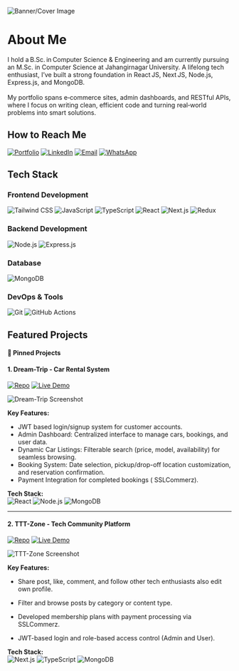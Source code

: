 

![Banner/Cover Image](https://res.cloudinary.com/dcrui4h7s/image/upload/v1751429207/cover-image_cug3tv.jpg) 
# About Me
I hold a B.Sc. in Computer Science & Engineering and am currently pursuing an M.Sc. in Computer Science at Jahangirnagar University. A lifelong tech enthusiast, I’ve built a strong foundation in React JS, Next JS, Node.js, Express.js, and MongoDB.<br><br>My portfolio spans e‑commerce sites, admin dashboards, and RESTful APIs, where I focus on writing clean, efficient code and turning real‑world problems into smart solutions.


## How to Reach Me
[![Portfolio](https://img.shields.io/badge/Portfolio-View_My_Work-%23000000?style=for-the-badge&logo=google-chrome&logoColor=white)](https://shouravpaul.vercel.app/)
[![LinkedIn](https://img.shields.io/badge/LinkedIn-Shourav_Paul-%230077B5?style=for-the-badge&logo=linkedin&logoColor=white)](https://www.linkedin.com/in/shouravpaul01) [![Email](https://img.shields.io/badge/Email-shourav.paul01@gmail.com-%23D14836?style=for-the-badge&logo=gmail&logoColor=white)](mailto:shourav.paul01@gmail.com)
[![WhatsApp](https://img.shields.io/badge/WhatsApp-Chat-%2325D366?style=for-the-badge&logo=whatsapp&logoColor=white)](https://wa.me/yournumber)

## Tech Stack

### Frontend Development
![Tailwind CSS](https://img.shields.io/badge/Tailwind_CSS-38B2AC?style=for-the-badge&logo=tailwind-css&logoColor=white)
![JavaScript](https://img.shields.io/badge/JavaScript-F7DF1E?style=for-the-badge&logo=javascript&logoColor=black)
![TypeScript](https://img.shields.io/badge/TypeScript-007ACC?style=for-the-badge&logo=typescript&logoColor=white)
![React](https://img.shields.io/badge/React-20232A?style=for-the-badge&logo=react&logoColor=61DAFB)
![Next.js](https://img.shields.io/badge/Next.js-000000?style=for-the-badge&logo=nextdotjs&logoColor=white)
![Redux](https://img.shields.io/badge/Redux-593D88?style=for-the-badge&logo=redux&logoColor=white)


### Backend Development
![Node.js](https://img.shields.io/badge/Node.js-339933?style=for-the-badge&logo=nodedotjs&logoColor=white)
![Express.js](https://img.shields.io/badge/Express.js-000000?style=for-the-badge&logo=express&logoColor=white)


### Database
![MongoDB](https://img.shields.io/badge/MongoDB-47A248?style=for-the-badge&logo=mongodb&logoColor=white)


### DevOps & Tools

![Git](https://img.shields.io/badge/Git-F05032?style=for-the-badge&logo=git&logoColor=white)
![GitHub Actions](https://img.shields.io/badge/GitHub_Actions-2088FF?style=for-the-badge&logo=github-actions&logoColor=white)



## Featured Projects

#### 📌 Pinned Projects

#### 1. Dream-Trip - Car Rental System
[![Repo](https://img.shields.io/badge/GitHub-View_Repository-181717?style=for-the-badge&logo=github)](https://github.com/shouravpaul01/dreams-trip-car-rental-reservation-system) 
[![Live Demo](https://img.shields.io/badge/Live_Demo-View_Online-FF7139?style=for-the-badge&logo=vercel&logoColor=white)](https://dreamstrip.vercel.app/)

![Dream-Trip Screenshot](https://res.cloudinary.com/dcrui4h7s/image/upload/v1751436657/projects-screenshot/Dreams-Trip_jolhne.png)

**Key Features:**
- JWT based login/signup system for customer accounts.
- Admin Dashboard: Centralized interface to manage cars, bookings, and user data.
- Dynamic Car Listings: Filterable search (price, model, availability) for seamless browsing.
- Booking System: Date selection, pickup/drop-off location customization, and reservation confirmation.
- Payment Integration for completed bookings ( SSLCommerz).


**Tech Stack:**  
![React](https://img.shields.io/badge/React-20232A?logo=react&logoColor=61DAFB)
![Node.js](https://img.shields.io/badge/Node.js-339933?logo=nodedotjs&logoColor=white)
![MongoDB](https://img.shields.io/badge/MongoDB-47A248?logo=mongodb&logoColor=white)

---

#### 2. TTT-Zone - Tech Community Platform
[![Repo](https://img.shields.io/badge/GitHub-View_Repository-181717?style=for-the-badge&logo=github)](https://github.com/shouravpaul01/tech-trips-tricks-client)
[![Live Demo](https://img.shields.io/badge/Live_Demo-View_Online-FF7139?style=for-the-badge&logo=vercel&logoColor=white)](https://tech-trips-tricks-zone.vercel.app/)

![TTT-Zone Screenshot](https://res.cloudinary.com/dcrui4h7s/image/upload/v1751436656/projects-screenshot/TTT-Zone_h3ksfn.png)

**Key Features:**
- Share post, like, comment, and follow other tech enthusiasts also edit own profile.

- Filter and browse posts by category or content type.
- Developed membership plans with payment processing via SSLCommerz.
- JWT-based login and role-based access control (Admin and User).


**Tech Stack:**  
![Next.js](https://img.shields.io/badge/Next.js-000000?logo=nextdotjs&logoColor=white)
![TypeScript](https://img.shields.io/badge/TypeScript-3178C6?logo=typescript&logoColor=white)
![MongoDB](https://img.shields.io/badge/MongoDB-47A248?logo=mongodb&logoColor=white)

